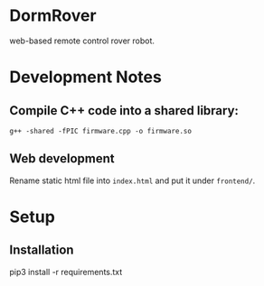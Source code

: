 # DormRover
web-based remote control rover robot.

# Development Notes

## Compile C++ code into a shared library:
`g++ -shared -fPIC firmware.cpp -o firmware.so`

## Web development
Rename static html file into `index.html` and put it under `frontend/`.


# Setup
## Installation
pip3 install -r requirements.txt